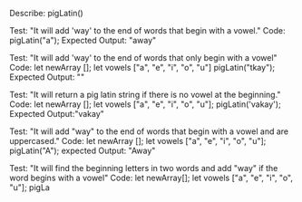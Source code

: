 Describe: pigLatin()

Test: "It will add 'way' to the end of words that begin with a vowel."
Code: 
pigLatin("a");
Expected Output: "away"

Test: "It will add 'way' to the end of words that only begin with a vowel"
Code:
let newArray [];
let vowels ["a", "e", "i", "o", "u"]
pigLatin("tkay");
Expected Output: ""

Test: "It will return a pig latin string if there is no vowel at the beginning."
Code: 
let newArray [];
let vowels ["a", "e", "i", "o", "u"];
pigLatin('vakay');
Expected Output:"vakay"

Test: "It will add "way" to the end of words that begin with a vowel and are uppercased."
Code:
let newArray [];
let vowels ["a", "e", "i", "o", "u"];
pigLatin("A");
expected Output: "Away"

Test: "It will find the beginning letters in two words and add "way" if the word begins with a vowel"
Code: 
let newArray[];
let vowels ["a", "e", "i", "o", "u"];
pigLa